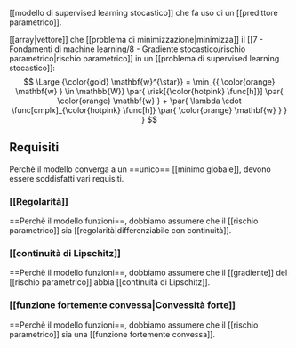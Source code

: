 [[modello di supervised learning stocastico]] che fa uso di un [[predittore parametrico]].

[[array|vettore]] che [[problema di minimizzazione|minimizza]] il [[7 - Fondamenti di machine learning/8 - Gradiente stocastico/rischio parametrico|rischio parametrico]] in un [[problema di supervised learning stocastico]]:
$$
\Large
{\color{gold} \mathbf{w}^{\star}} = 
\min_{{ \color{orange} \mathbf{w} } \in \mathbb{W}} 
\par{
	\risk[{\color{hotpink} \func[h]}] \par{ \color{orange} \mathbf{w} }
	+
	\par{
		\lambda 
		\cdot
		\func[cmplx]_{\color{hotpink} \func[h]} \par{
			\color{orange} \mathbf{w}
		}
	}
}
$$

## Requisiti

Perchè il modello converga a un ==unico== [[minimo globale]], devono essere soddisfatti vari requisiti.

### [[Regolarità]]

==Perchè il modello funzioni==, dobbiamo assumere che il [[rischio parametrico]] sia [[regolarità|differenziabile con continuità]].

### [[continuità di Lipschitz]]

==Perchè il modello funzioni==, dobbiamo assumere che il [[gradiente]] del [[rischio parametrico]] abbia [[continuità di Lipschitz]].

### [[funzione fortemente convessa|Convessità forte]]

==Perchè il modello funzioni==, dobbiamo assumere che il [[rischio parametrico]] sia una [[funzione fortemente convessa]].
